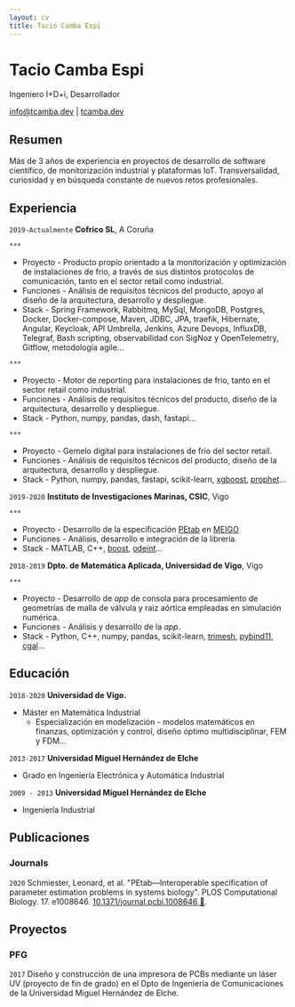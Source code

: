 ```yaml
---
layout: cv
title: Tacio Camba Espi
---
```

# Tacio Camba Espi
Ingeniero I+D+i, Desarrollador

<div id="webaddress">
<a href="mailto:info@tcamba.dev">info@tcamba.dev</a>
| <a href="https://tcamba.dev">tcamba.dev</a>
</div>


## Resumen

Más de 3 años de experiencia en proyectos de desarrollo de software científico, de monitorización industrial y plataformas IoT. Transversalidad, curiosidad y en búsqueda constante de nuevos retos profesionales.


## Experiencia

`2019-Actualmente`
__Cofrico SL__, A Coruña

`***`
      
- Proyecto - Producto propio orientado a la monitorización y optimización de instalaciones de frio, a través de sus distintos protocolos de comunicación, tanto en el sector retail como industrial.
- Funciones - Análisis de requisitos técnicos del producto, apoyo al diseño de la arquitectura, desarrollo y despliegue.
- Stack - Spring Framework, Rabbitmq, MySql, MongoDB, Postgres, Docker, Docker-compose, Maven, JDBC, JPA, traefik, Hibernate, Angular, Keycloak, API Umbrella, Jenkins, Azure Devops, InfluxDB, Telegraf, Bash scripting, observabilidad con SigNoz y OpenTelemetry, Gitflow, metodología agile...

`***`
- Proyecto - Motor de reporting para instalaciones de frio, tanto en el sector retail como industrial. 
- Funciones - Análisis de requisitos técnicos del producto, diseño de la arquitectura, desarrollo y despliegue.
- Stack - Python, numpy, pandas, dash, fastapi...  

`***`
- Proyecto - Gemelo digital para instalaciones de frio del sector retail.
- Funciones - Análisis de requisitos técnicos del producto, diseño de la arquitectura, desarrollo y despliegue. 
- Stack - Python, numpy, pandas, fastapi, scikit-learn, [xgboost](https://xgboost.readthedocs.io/en/stable/python/index.html), [prophet](https://facebook.github.io/prophet/)...

`2019-2020`
__Instituto de Investigaciones Marinas, CSIC__, Vigo

`***`

- Proyecto - Desarrollo de la especificación [PEtab](https://petab.readthedocs.io/en/stable/) en [MEIGO](http://gingproc.iim.csic.es/meigo.html)
- Funciones - Análisis, desarrollo e integración de la librería.
- Stack - MATLAB, C++, [boost](https://www.boost.org/), [odeint](https://headmyshoulder.github.io/odeint-v2/)...

`2018-2019`
__Dpto. de Matemática Aplicada, Universidad de Vigo__, Vigo

`***`

- Proyecto - Desarrollo de _app_ de consola para procesamiento de geometrías de malla de válvula y raiz aórtica empleadas en simulación numérica.
- Funciones - Análisis y desarrollo de la _app_.
- Stack - Python, C++, numpy, pandas, scikit-learn, [trimesh](https://github.com/mikedh/trimesh),  [pybind11](https://github.com/pybind/pybind11), [cgal](https://www.cgal.org/)...

## Educación

`2018-2020`
__Universidad de Vigo.__

- Máster en Matemática Industrial
  - Especialización en modelización - modelos matemáticos en finanzas, optimización y control, diseño óptimo multidisciplinar, FEM y FDM...

`2013-2017`
__Universidad Miguel Hernández de Elche__

- Grado en Ingeniería Electrónica y Automática Industrial

`2009 - 2013`
__Universidad Miguel Hernández de Elche__

- Ingeniería Industrial


## Publicaciones

### Journals

`2020`
Schmiester, Leonard, et al. "PEtab—Interoperable specification of parameter estimation problems in systems biology". PLOS Computational Biology. 17. e1008646. [10.1371/journal.pcbi.1008646 🔗](https://journals.plos.org/ploscompbiol/article?id=10.1371/journal.pcbi.1008646).


## Proyectos

### PFG

`2017` Diseño y construcción de una impresora de PCBs mediante un láser UV (proyecto de fin de grado) en el Dpto de Ingeniería de Comunicaciones de la Universidad Miguel Hernández de Elche.